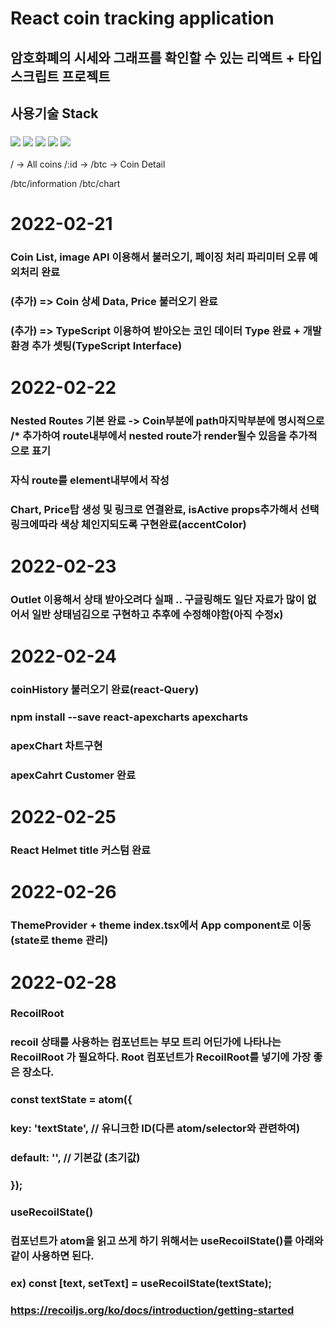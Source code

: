# React coin tracking application
## 암호화폐의 시세와 그래프를 확인할 수 있는 리액트 + 타입스크립트 프로젝트


## 사용기술 Stack
### <img src="https://img.shields.io/badge/React-61DAFB?style=flat-square&logo=React&logoColor=white"/> <img src="https://img.shields.io/badge/TypeScript-3178C6?style=flat-square&logo=TypeScript&logoColor=white"/> <img src="https://img.shields.io/badge/ReactQuery-FF4154?style=flat-square&logo=ReactQuery&logoColor=white"/> <img src="https://img.shields.io/badge/ReactRouter-CA4245?style=flat-square&logo=ReactRouter&logoColor=white"/> <img src="https://img.shields.io/badge/JavaScript-F7DF1E?style=flat-square&logo=JavaScript&logoColor=white"/>

/ -> All coins
/:id -> /btc -> Coin Detail

/btc/information
/btc/chart

# 2022-02-21 
### Coin List, image API 이용해서 불러오기, 페이징 처리 파리미터 오류 예외처리 완료
### (추가) => Coin 상세 Data, Price 불러오기 완료
### (추가) => TypeScript 이용하여 받아오는 코인 데이터 Type 완료 + 개발환경 추가 셋팅(TypeScript Interface)

# 2022-02-22
### Nested Routes 기본 완료 -> Coin부분에 path마지막부분에 명시적으로 /* 추가하여 route내부에서 nested route가 render될수 있음을 추가적으로 표기
### 자식 route를 element내부에서 작성
### Chart, Price탑 생성 및 링크로 연결완료, isActive props추가해서 선택 링크에따라 색상 체인지되도록 구현완료(accentColor)

# 2022-02-23
### Outlet 이용해서 상태 받아오려다 실패 .. 구글링해도 일단 자료가 많이 없어서 일반 상태넘김으로 구현하고 추후에 수정해야함(아직 수정x)

# 2022-02-24
### coinHistory 불러오기 완료(react-Query)
### npm install --save react-apexcharts apexcharts
### apexChart 차트구현
### apexCahrt Customer 완료

# 2022-02-25
### React Helmet title 커스텀 완료

# 2022-02-26
### ThemeProvider + theme index.tsx에서 App component로 이동 (state로 theme 관리)

# 2022-02-28
### RecoilRoot
### recoil 상태를 사용하는 컴포넌트는 부모 트리 어딘가에 나타나는 RecoilRoot 가 필요하다. Root 컴포넌트가 RecoilRoot를 넣기에 가장 좋은 장소다.

### const textState = atom({
### key: 'textState', // 유니크한 ID(다른 atom/selector와 관련하여)
### default: '', // 기본값 (초기값)
### });


### useRecoilState()
### 컴포넌트가 atom을 읽고 쓰게 하기 위해서는 useRecoilState()를 아래와 같이 사용하면 된다.
### ex) const [text, setText] = useRecoilState(textState);

### https://recoiljs.org/ko/docs/introduction/getting-started